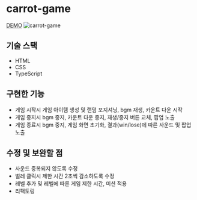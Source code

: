 # carrot-game
[DEMO](https://inhwalee.github.io/carrot-game/)
![carrot-game](https://user-images.githubusercontent.com/54103723/180135365-755f0017-177f-4ea3-94dd-d1f20090b301.gif)

## 기술 스택
- HTML
- CSS
- TypeScript

## 구현한 기능
- 게임 시작시 게임 아이템 생성 및 랜덤 포지셔닝, bgm 재생, 카운트 다운 시작
- 게임 중지시 bgm 중지, 카운트 다운 중지, 재생/중지 버튼 교체, 팝업 노출
- 게임 종료시 bgm 중지, 게임 화면 초기화, 결과(win/lose)에 따른 사운드 및 팝업 노출

## 수정 및 보완할 점
- 사운드 중복되지 않도록 수정
- 벌레 클릭시 제한 시간 2초씩 감소하도록 수정
- 레벨 추가 및 레벨에 따른 게임 제한 시간, 미션 적용
- 리팩토링
